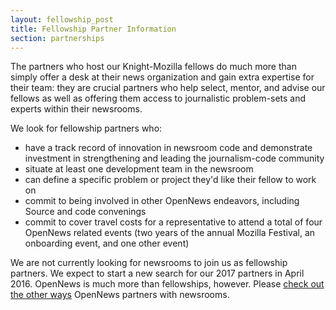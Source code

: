 ```yaml
---
layout: fellowship_post
title: Fellowship Partner Information
section: partnerships
---
```

<p class="bodybig">The partners who host our Knight-Mozilla fellows do much more than simply offer a desk at their news organization and gain extra expertise for their team: they are crucial partners who help select, mentor, and advise our fellows as well as offering them access to journalistic problem-sets and experts within their newsrooms.</p>

We look for fellowship partners who:

* have a track record of innovation in newsroom code and demonstrate investment in strengthening and leading the journalism-code community
* situate at least one development team in the newsroom
* can define a specific problem or project they'd like their fellow to work on
* commit to being involved in other OpenNews endeavors, including Source and code convenings
* commit to cover travel costs for a representative to attend a total of four OpenNews related events (two years of the annual Mozilla Festival, an onboarding event, and one other event)

We are not currently looking for newsrooms to join us as fellowship partners. We expect to start a new search for our 2017 partners in April 2016. OpenNews is much more than fellowships, however. Please [check out the other ways](/getinvolved/newspartners/) OpenNews partners with newsrooms.
